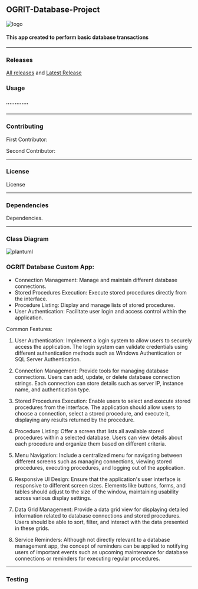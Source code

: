 ## OGRIT-Database-Project

![logo](https://www.ogrit.net/sites/default/files/2024-03/logo%20%281%29.png)

#### This app created to perform basic database transactions

---

### Releases

[All releases](https://github.com/FP-Leo/OGRIT-Uygulama-Projesi/releases) and  [Latest Release](https://github.com/FP-Leo/OGRIT-Uygulama-Projesi/releases/latest)

### Usage

##### .............

---

### Contributing

 First Contributor:

 Second Contributor:

---

### License

License

---

### Dependencies

Dependencies.

--- 

### Class Diagram

![plantuml](https://www.plantuml.com/plantuml/png/hLDTZjD037wVKymRgT1UW0U4jh1LfQrOci8h6X8tEzfPJ-NnQ2iXpi8Lw1tAlKZ8pwHcu8NDInpxi_tP-Vmci26EZqwzqENvXEVJtXbIbJCXw8snkFJ8v9q3qb-LRf-NsuZ5GdrJ0wYi202NzmOReD5vwvirzf4nhNLPl8xC7ZyldQqUYaKVA867xEAYbgxwzwpN1Z2cgY8v1MM17henQ1fevq6esFeibqyMdkx8Lr17WXpWtH6goF1Fp8TeMVYd2QR4MnluZr5MVkUxCTuVEeAPYPe1a5QtXJr1k0Sg9alJQ0sm6-lSMyDcHROkEcDdlZZGzMZD-CdvmdDmxFgNja7ZYcJg_MJEX526qaUgO4Op_7OaJ7dtTqnIPIThYyqb_KxC5YFyfmoJXagcjideNsC0ue-7sZ3SU7gSBWO2y1eFaJll3ewScWg_BAtPNqDViHvoLi0ILIpqAosTYU-qfzdtrZ-fzkRFFvpz-Vt1EY0bpltgwlNyZZFXT8-vgFW7IisAzV7vccKqi-IkMmBaJab2icgMC4b4YS8JBAqnNrUYb11XffLKJ7xoNm00)

### OGRIT Database Custom App:

- Connection Management: Manage and maintain different database connections.
- Stored Procedures Execution: Execute stored procedures directly from the interface.
- Procedure Listing: Display and manage lists of stored procedures.
- User Authentication: Facilitate user login and access control within the application.

Common Features:

1. User Authentication: Implement a login system to allow users to securely access the application. The login system can validate credentials using different authentication methods such as Windows Authentication or SQL Server Authentication.

2. Connection Management: Provide tools for managing database connections. Users can add, update, or delete database connection strings. Each connection can store details such as server IP, instance name, and authentication type.

3. Stored Procedures Execution: Enable users to select and execute stored procedures from the interface. The application should allow users to choose a connection, select a stored procedure, and execute it, displaying any results returned by the procedure.

4. Procedure Listing: Offer a screen that lists all available stored procedures within a selected database. Users can view details about each procedure and organize them based on different criteria.

5. Menu Navigation: Include a centralized menu for navigating between different screens such as managing connections, viewing stored procedures, executing procedures, and logging out of the application.

6. Responsive UI Design: Ensure that the application's user interface is responsive to different screen sizes. Elements like buttons, forms, and tables should adjust to the size of the window, maintaining usability across various display settings.

7. Data Grid Management: Provide a data grid view for displaying detailed information related to database connections and stored procedures. Users should be able to sort, filter, and interact with the data presented in these grids.

8. Service Reminders: Although not directly relevant to a database management app, the concept of reminders can be applied to notifying users of important events such as upcoming maintenance for database connections or reminders for executing regular procedures.

---

### Testing
